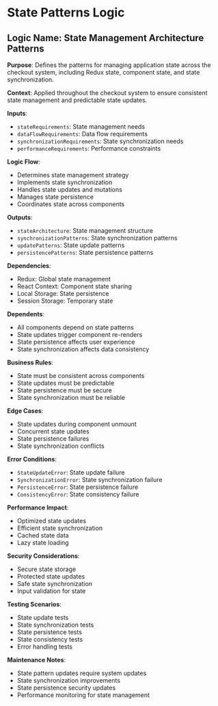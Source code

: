 # State Patterns Logic

## Logic Name: State Management Architecture Patterns

**Purpose**: Defines the patterns for managing application state across the checkout system, including Redux state, component state, and state synchronization.

**Context**: Applied throughout the checkout system to ensure consistent state management and predictable state updates.

**Inputs**:
- `stateRequirements`: State management needs
- `dataFlowRequirements`: Data flow requirements
- `synchronizationRequirements`: State synchronization needs
- `performanceRequirements`: Performance constraints

**Logic Flow**:
- Determines state management strategy
- Implements state synchronization
- Handles state updates and mutations
- Manages state persistence
- Coordinates state across components

**Outputs**:
- `stateArchitecture`: State management structure
- `synchronizationPatterns`: State synchronization patterns
- `updatePatterns`: State update patterns
- `persistencePatterns`: State persistence patterns

**Dependencies**:
- Redux: Global state management
- React Context: Component state sharing
- Local Storage: State persistence
- Session Storage: Temporary state

**Dependents**:
- All components depend on state patterns
- State updates trigger component re-renders
- State persistence affects user experience
- State synchronization affects data consistency

**Business Rules**:
- State must be consistent across components
- State updates must be predictable
- State persistence must be secure
- State synchronization must be reliable

**Edge Cases**:
- State updates during component unmount
- Concurrent state updates
- State persistence failures
- State synchronization conflicts

**Error Conditions**:
- `StateUpdateError`: State update failure
- `SynchronizationError`: State synchronization failure
- `PersistenceError`: State persistence failure
- `ConsistencyError`: State consistency failure

**Performance Impact**:
- Optimized state updates
- Efficient state synchronization
- Cached state data
- Lazy state loading

**Security Considerations**:
- Secure state storage
- Protected state updates
- Safe state synchronization
- Input validation for state

**Testing Scenarios**:
- State update tests
- State synchronization tests
- State persistence tests
- State consistency tests
- Error handling tests

**Maintenance Notes**:
- State pattern updates require system updates
- State synchronization improvements
- State persistence security updates
- Performance monitoring for state management
